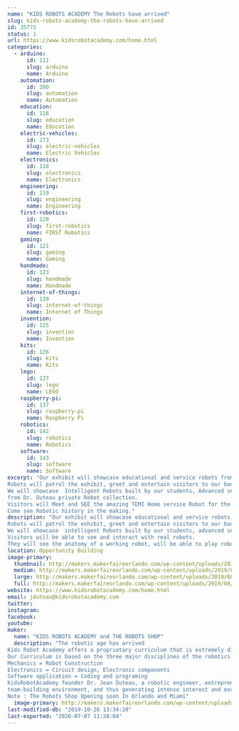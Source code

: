 ```yaml
---
name: "KIDS ROBOTS ACADEMY The Robots have arrived"
slug: kids-robots-academy-the-robots-have-arrived
id: 35772
status: 1
url: https://www.kidsrobotacademy.com/home.html
categories:
  - arduino:
      id: 111
      slug: arduino
      name: Arduino
    automation:
      id: 200
      slug: automation
      name: Automation
    education:
      id: 116
      slug: education
      name: Education
    electric-vehicles:
      id: 273
      slug: electric-vehicles
      name: Electric Vehicles
    electronics:
      id: 118
      slug: electronics
      name: Electronics
    engineering:
      id: 119
      slug: engineering
      name: Engineering
    first-robotics:
      id: 120
      slug: first-robotics
      name: FIRST Robotics
    gaming:
      id: 121
      slug: gaming
      name: Gaming
    handmade:
      id: 123
      slug: handmade
      name: Handmade
    internet-of-things:
      id: 139
      slug: internet-of-things
      name: Internet of Things
    invention:
      id: 125
      slug: invention
      name: Invention
    kits:
      id: 126
      slug: kits
      name: Kits
    lego:
      id: 127
      slug: lego
      name: LEGO
    raspberry-pi:
      id: 137
      slug: raspberry-pi
      name: Raspberry Pi
    robotics:
      id: 142
      slug: robotics
      name: Robotics
    software:
      id: 143
      slug: software
      name: Software
excerpt: "Our exhibit will showcase educational and service robots from around the world. 
Robots will patrol the exhibit, greet and entertain visitors to our booth.
We will showcase  Intelligent Robots built by our students, Advanced service robots and various educational and Vintage robots 
from Dr. Duteau private Robot collection.
Visitors will Meet and SEE the amazing TEMI Home service Robot for the first time in Florida. Imagine !!!!! A real Robot right in your very own home, school or office. TEMI is being called the I Phone of Home service robots.  
Come see Robotic history in the making."
description: "Our exhibit will showcase educational and service robots from around the world. 
Robots will patrol the exhibit, greet and entertain visitors to our booth.
We will showcase  intelligent Robots built by our students, advanced service robots and various educational and old school robots from Dr. Duteau private Robot collection.
Visitors will be able to see and interact with real robots.
They will see the anatomy of a working robot, will be able to play robot soccer and robot balloon jousting with the Mbot Robot."
location: Opportunity Building
image-primary:
  thumbnail: http://makers.makerfaireorlando.com/wp-content/uploads/2019/08/Jean-with-MAX-150x150.jpg
  medium: http://makers.makerfaireorlando.com/wp-content/uploads/2019/08/Jean-with-MAX-300x225.jpg
  large: http://makers.makerfaireorlando.com/wp-content/uploads/2019/08/Jean-with-MAX-1024x768.jpg
  full: http://makers.makerfaireorlando.com/wp-content/uploads/2019/08/Jean-with-MAX.jpg
website: https://www.kidsrobotacademy.com/home.html
email: jduteau@kidsrobotacademy.com
twitter: 
instagram: 
facebook: 
youtube: 
maker:
  name: "KIDS ROBOTS ACADEMY and THE ROBOTS SHOP"
  description: "The robotic age has arrived 
Kids Robot Academy offers a proprietary curriculum that is extremely diverse with many opportunities to learn Science, Technology, Engineering and Math (STEM) through robotics, electronics, circuit design, controls, coding, sensors, navigation software, speech, artificial intelligence and hardware engineering.
Our Curriculum is based on the three major disciplines of the robotics field:
Mechanics = Robot Construction
Electronics = Circuit design, Electronic components
Software application = Coding and programing
KidsRobotAcademy founder Dr. Jean Duteau, a robotic engineer, entrepreneur, and geek dad with 30 years of real world robotics experience. In the late 1980’s he founded Rochester Robotics, which designed and integrated service robots for home, industry, nuclear inspection, & elderly assistance. Present day, he is teaching elementary and middle school children to solve real-world problems with robots in a collaborative 
team-building environment, and thus generating intense interest and excitement for Science, Technology and Engineering.
Note : The Robots Shop Opening soon In Orlando and Miami"
  image-primary: http://makers.makerfaireorlando.com/wp-content/uploads/2019/08/KRA-Full-Logo-1024x486.jpg
last-modified-db: "2019-10-26 13:34:20"
last-exported: "2020-07-07 11:28:04"
---
```

